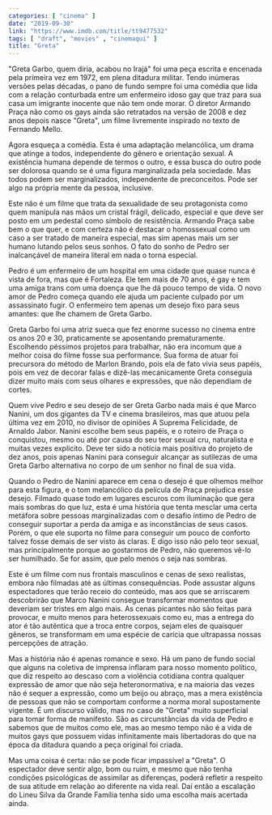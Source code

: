 ```yaml
---
categories: [ "cinema" ]
date: "2019-09-30"
link: "https://www.imdb.com/title/tt9477532"
tags: [ "draft", "movies" , "cinemaqui" ]
title: "Greta"
---
```

"Greta Garbo, quem diria, acabou no Irajá" foi uma peça escrita e encenada pela primeira vez em 1972, em plena ditadura militar. Tendo inúmeras versões pelas décadas, o pano de fundo sempre foi uma comédia que lida com a relação conturbada entre um enfermeiro idoso gay que traz para sua casa um imigrante inocente que não tem onde morar. O diretor Armando Praça não como os gays ainda são retratados na versão de 2008 e dez anos depois nasce "Greta", um filme livremente inspirado no texto de Fernando Mello.

Agora esqueça a comédia. Esta é uma adaptação melancólica, um drama que atinge a todos, independente do gênero e orientação sexual. A existência humana depende de termos o outro, e essa busca do outro pode ser dolorosa quando se é uma figura marginalizada pela sociedade. Mas todos podem ser marginalizados, independente de preconceitos. Pode ser algo na própria mente da pessoa, inclusive.

Este não é um filme que trata da sexualidade de seu protagonista como quem manipula nas mãos um cristal frágil, delicado, especial e que deve ser posto em um pedestal como símbolo de resistência. Armando Praça sabe bem o que quer, e com certeza não é destacar o homossexual como um caso a ser tratado de maneira especial, mas sim apenas mais um ser humano lutando pelos seus sonhos. O fato do sonho de Pedro ser inalcançável de maneira literal em nada o torna especial.

Pedro é um enfermeiro de um hospital em uma cidade que quase nunca é vista de fora, mas que é Fortaleza. Ele tem mais de 70 anos, é gay e tem uma amiga trans com uma doença que lhe dá pouco tempo de vida. O novo amor de Pedro começa quando ele ajuda um paciente culpado por um assassinato fugir. O enfermeiro tem apenas um desejo fixo para seus amantes: que lhe chamem de Greta Garbo.

Greta Garbo foi uma atriz sueca que fez enorme sucesso no cinema entre os anos 20 e 30, praticamente se aposentando prematuramente. Escolhendo péssimos projetos para trabalhar, não era incomum que a melhor coisa do filme fosse sua performance. Sua forma de atuar foi precursora do método de Marlon Brando, pois ela de fato vivia seus papéis, pois em vez de decorar falas e dizê-las mecanicamente Greta conseguia dizer muito mais com seus olhares e expressões, que não dependiam de cortes.

Quem vive Pedro e seu desejo de ser Greta Garbo nada mais é que Marco Nanini, um dos gigantes da TV e cinema brasileiros, mas que atuou pela última vez em 2010, no divisor de opiniões A Suprema Felicidade, de Arnaldo Jabor. Nanini escolhe bem seus papéis, e o roteiro de Praça o conquistou, mesmo ou até por causa do seu teor sexual cru, naturalista e muitas vezes explícito. Deve ter sido a notícia mais positiva do projeto de dez anos, pois apenas Nanini para conseguir alcançar as sutilezas de uma Greta Garbo alternativa no corpo de um senhor no final de sua vida.

Quando o Pedro de Nanini aparece em cena o desejo é que olhemos melhor para esta figura, e o tom melancólico da película de Praça prejudica esse desejo. Filmado quase todo em lugares escuros com iluminação que gera mais sombras do que luz, esta é uma história que tenta mesclar uma certa metáfora sobre pessoas marginalizadas com o desafio íntimo de Pedro de conseguir suportar a perda da amiga e as inconstâncias de seus casos. Porém, o que ele suporta no filme para conseguir um pouco de conforto talvez fosse demais de ser visto às claras. E digo isso não pelo teor sexual, mas principalmente porque ao gostarmos de Pedro, não queremos vê-lo ser humilhado. Se for assim, que pelo menos o seja nas sombras.

Este é um filme com nus frontais masculinos e cenas de sexo realistas, embora não filmadas até as últimas consequências. Pode assustar alguns espectadores que terão receio do conteúdo, mas aos que se arriscarem descobrirão que Marco Nanini consegue transformar momentos que deveriam ser tristes em algo mais. As cenas picantes não são feitas para provocar, e muito menos para heterossexuais como eu, mas a entrega do ator é tão autêntica que a troca entre corpos, sejam eles de quaisquer gêneros, se transformam em uma espécie de carícia que ultrapassa nossas percepções de atração.

Mas a história não é apenas romance e sexo. Há um pano de fundo social que alguns na coletiva de imprensa inflaram para nosso momento político, que diz respeito ao descaso com a violência cotidiana contra qualquer expressão de amor que não seja heteronormativa, e na maioria das vezes não é sequer a expressão, como um beijo ou abraço, mas a mera existência de pessoas que não se comportam conforme a norma moral supostamente vigente. É um discurso válido, mas no caso de "Greta" muito superficial para tomar forma de manifesto. São as circunstâncias da vida de Pedro e sabemos que de muitos como ele, mas ao mesmo tempo não é a vida de muitos gays que possuem vidas infinitamente mais libertadoras do que na época da ditadura quando a peça original foi criada.

Mas uma coisa é certa: não se pode ficar impassível a "Greta". O espectador deve sentir algo, bom ou ruim, e mesmo que não tenha condições psicológicas de assimilar as diferenças, poderá refletir a respeito de sua atitude em relação ao diferente na vida real. Daí então a escalação do Lineu Silva da Grande Família tenha sido uma escolha mais acertada ainda.

